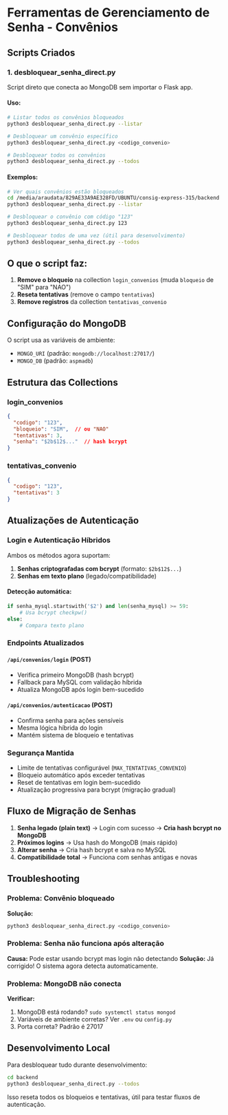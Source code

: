 # Ferramentas de Gerenciamento de Senha - Convênios

## Scripts Criados

### 1. desbloquear_senha_direct.py

Script direto que conecta ao MongoDB sem importar o Flask app.

#### Uso:

```bash
# Listar todos os convênios bloqueados
python3 desbloquear_senha_direct.py --listar

# Desbloquear um convênio específico
python3 desbloquear_senha_direct.py <codigo_convenio>

# Desbloquear todos os convênios
python3 desbloquear_senha_direct.py --todos
```

#### Exemplos:

```bash
# Ver quais convênios estão bloqueados
cd /media/araudata/829AE33A9AE328FD/UBUNTU/consig-express-315/backend
python3 desbloquear_senha_direct.py --listar

# Desbloquear o convênio com código "123"
python3 desbloquear_senha_direct.py 123

# Desbloquear todos de uma vez (útil para desenvolvimento)
python3 desbloquear_senha_direct.py --todos
```

## O que o script faz:

1. **Remove o bloqueio** na collection `login_convenios` (muda `bloqueio` de "SIM" para "NAO")
2. **Reseta tentativas** (remove o campo `tentativas`)
3. **Remove registros** da collection `tentativas_convenio`

## Configuração do MongoDB

O script usa as variáveis de ambiente:
- `MONGO_URI` (padrão: `mongodb://localhost:27017/`)
- `MONGO_DB` (padrão: `aspmadb`)

## Estrutura das Collections

### login_convenios
```json
{
  "codigo": "123",
  "bloqueio": "SIM",  // ou "NAO"
  "tentativas": 3,
  "senha": "$2b$12$..."  // hash bcrypt
}
```

### tentativas_convenio
```json
{
  "codigo": "123",
  "tentativas": 3
}
```

## Atualizações de Autenticação

### Login e Autenticação Híbridos

Ambos os métodos agora suportam:

1. **Senhas criptografadas com bcrypt** (formato: `$2b$12$...`)
2. **Senhas em texto plano** (legado/compatibilidade)

#### Detecção automática:
```python
if senha_mysql.startswith('$2') and len(senha_mysql) >= 59:
    # Usa bcrypt checkpw()
else:
    # Compara texto plano
```

### Endpoints Atualizados

#### `/api/convenios/login` (POST)
- Verifica primeiro MongoDB (hash bcrypt)
- Fallback para MySQL com validação híbrida
- Atualiza MongoDB após login bem-sucedido

#### `/api/convenios/autenticacao` (POST)
- Confirma senha para ações sensíveis
- Mesma lógica híbrida do login
- Mantém sistema de bloqueio e tentativas

### Segurança Mantida

- Limite de tentativas configurável (`MAX_TENTATIVAS_CONVENIO`)
- Bloqueio automático após exceder tentativas
- Reset de tentativas em login bem-sucedido
- Atualização progressiva para bcrypt (migração gradual)

## Fluxo de Migração de Senhas

1. **Senha legado (plain text)** → Login com sucesso → **Cria hash bcrypt no MongoDB**
2. **Próximos logins** → Usa hash do MongoDB (mais rápido)
3. **Alterar senha** → Cria hash bcrypt e salva no MySQL
4. **Compatibilidade total** → Funciona com senhas antigas e novas

## Troubleshooting

### Problema: Convênio bloqueado
**Solução:**
```bash
python3 desbloquear_senha_direct.py <codigo_convenio>
```

### Problema: Senha não funciona após alteração
**Causa:** Pode estar usando bcrypt mas login não detectando
**Solução:** Já corrigido! O sistema agora detecta automaticamente.

### Problema: MongoDB não conecta
**Verificar:**
1. MongoDB está rodando? `sudo systemctl status mongod`
2. Variáveis de ambiente corretas? Ver `.env` ou `config.py`
3. Porta correta? Padrão é 27017

## Desenvolvimento Local

Para desbloquear tudo durante desenvolvimento:
```bash
cd backend
python3 desbloquear_senha_direct.py --todos
```

Isso reseta todos os bloqueios e tentativas, útil para testar fluxos de autenticação.

